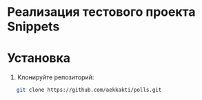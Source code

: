 # Реализация тестового проекта Snippets

# Установка

1. Клонируйте репозиторий:

```bash
   git clone https://github.com/aekkakti/polls.git

```
 
 
